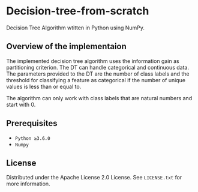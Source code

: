 # Decision-tree-from-scratch


<!-- ABOUT THE PROJECT -->
Decision Tree Algorithm wtitten in Python using NumPy. 

## Overview of the implementaion
The implemented decision tree algorithm uses the information gain as partitioning criterion. The DT can handle categorical and continuous data. The parameters provided to the DT are the number of class labels and the threshold for classifying a feature as categorical if the number of unique values is less than or equal to.

The algorithm can only work with class labels that are natural numbers and start with 0.

## Prerequisites

- `Python ≥3.6.0`
- `Numpy`

<!-- LICENSE -->
## License

Distributed under the Apache License 2.0 License. See `LICENSE.txt` for more information.


